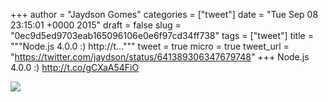 
+++
author = "Jaydson Gomes"
categories = ["tweet"]
date = "Tue Sep 08 23:15:01 +0000 2015"
draft = false
slug = "0ec9d5ed9703eab165096106e0e6f97cd34ff738"
tags = ["tweet"]
title = """Node.js 4.0.0 :) http://t..."""
tweet = true
micro = true
tweet_url = "https://twitter.com/jaydson/status/641389306347679748"
+++
Node.js 4.0.0 :) http://t.co/gCXaA54FiO

![](/images/tweet-media/641389306347679748-COarxDAWwAAmtOx.png)